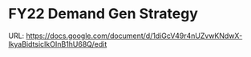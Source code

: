 # FY22 Demand Gen Strategy

URL: https://docs.google.com/document/d/1diGcV49r4nUZvwKNdwX-lkyaBidtsicIkOInB1hU68Q/edit

